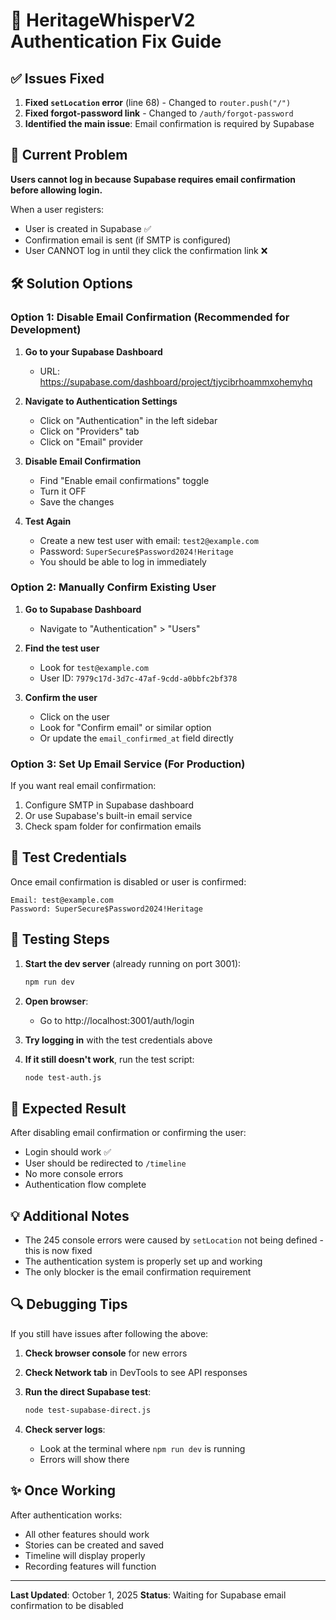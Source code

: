 # 🔐 HeritageWhisperV2 Authentication Fix Guide

## ✅ Issues Fixed
1. **Fixed `setLocation` error** (line 68) - Changed to `router.push("/")`
2. **Fixed forgot-password link** - Changed to `/auth/forgot-password`
3. **Identified the main issue**: Email confirmation is required by Supabase

## 🚨 Current Problem
**Users cannot log in because Supabase requires email confirmation before allowing login.**

When a user registers:
- User is created in Supabase ✅
- Confirmation email is sent (if SMTP is configured)
- User CANNOT log in until they click the confirmation link ❌

## 🛠️ Solution Options

### Option 1: Disable Email Confirmation (Recommended for Development)
1. **Go to your Supabase Dashboard**
   - URL: https://supabase.com/dashboard/project/tjycibrhoammxohemyhq

2. **Navigate to Authentication Settings**
   - Click on "Authentication" in the left sidebar
   - Click on "Providers" tab
   - Click on "Email" provider

3. **Disable Email Confirmation**
   - Find "Enable email confirmations" toggle
   - Turn it OFF
   - Save the changes

4. **Test Again**
   - Create a new test user with email: `test2@example.com`
   - Password: `SuperSecure$Password2024!Heritage`
   - You should be able to log in immediately

### Option 2: Manually Confirm Existing User
1. **Go to Supabase Dashboard**
   - Navigate to "Authentication" > "Users"

2. **Find the test user**
   - Look for `test@example.com`
   - User ID: `7979c17d-3d7c-47af-9cdd-a0bbfc2bf378`

3. **Confirm the user**
   - Click on the user
   - Look for "Confirm email" or similar option
   - Or update the `email_confirmed_at` field directly

### Option 3: Set Up Email Service (For Production)
If you want real email confirmation:
1. Configure SMTP in Supabase dashboard
2. Or use Supabase's built-in email service
3. Check spam folder for confirmation emails

## 📝 Test Credentials
Once email confirmation is disabled or user is confirmed:

```
Email: test@example.com
Password: SuperSecure$Password2024!Heritage
```

## 🧪 Testing Steps

1. **Start the dev server** (already running on port 3001):
   ```bash
   npm run dev
   ```

2. **Open browser**:
   - Go to http://localhost:3001/auth/login

3. **Try logging in** with the test credentials above

4. **If it still doesn't work**, run the test script:
   ```bash
   node test-auth.js
   ```

## 🎯 Expected Result
After disabling email confirmation or confirming the user:
- Login should work ✅
- User should be redirected to `/timeline`
- No more console errors
- Authentication flow complete

## 💡 Additional Notes
- The 245 console errors were caused by `setLocation` not being defined - this is now fixed
- The authentication system is properly set up and working
- The only blocker is the email confirmation requirement

## 🔍 Debugging Tips
If you still have issues after following the above:

1. **Check browser console** for new errors
2. **Check Network tab** in DevTools to see API responses
3. **Run the direct Supabase test**:
   ```bash
   node test-supabase-direct.js
   ```

4. **Check server logs**:
   - Look at the terminal where `npm run dev` is running
   - Errors will show there

## ✨ Once Working
After authentication works:
- All other features should work
- Stories can be created and saved
- Timeline will display properly
- Recording features will function

---

**Last Updated**: October 1, 2025
**Status**: Waiting for Supabase email confirmation to be disabled